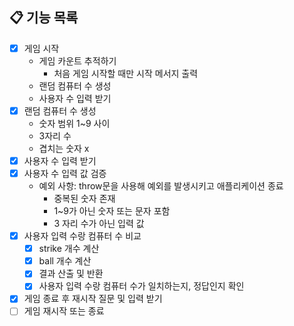 ## 📋 기능 목록

- [x] 게임 시작 
  - 게임 카운트 추적하기 
    - 처음 게임 시작할 때만 시작 메서지 출력 
  - 랜덤 컴퓨터 수 생성
  - 사용자 수 입력 받기  
- [x] 랜덤 컴퓨터 수 생성
  - 숫자 범위 1~9 사이 
  - 3자리 수 
  - 겹치는 숫자 x 
- [x] 사용자 수 입력 받기 
- [x] 사용자 수 입력 값 검증 
  - 예외 사항: throw문을 사용해 예외를 발생시키고 애플리케이션 종료 
    - 중복된 숫자 존재 
    - 1~9가 아닌 숫자 또는 문자 포함 
    - 3 자리 수가 아닌 입력 값 
- [x] 사용자 입력 수랑 컴퓨터 수 비교
  - [x] strike 개수 계산 
  - [x] ball 개수 계산 
  - [x] 결과 산출 및 반환 
  - [x] 사용자 입력 수랑 컴퓨터 수가 일치하는지, 정답인지 확인 
- [x] 게임 종료 후 재시작 질문 및 입력 받기 
- [ ] 게임 재시작 또는 종료 